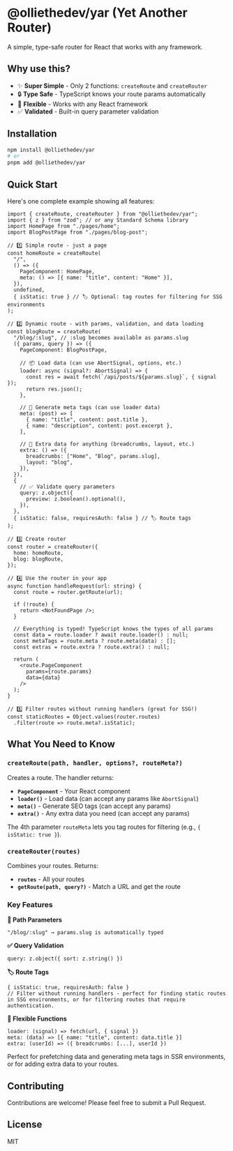 # @olliethedev/yar (Yet Another Router)

A simple, type-safe router for React that works with any framework.

## Why use this?

- ✨ **Super Simple** - Only 2 functions: `createRoute` and `createRouter`
- 🔒 **Type Safe** - TypeScript knows your route params automatically
- 🎯 **Flexible** - Works with any React framework
- ✅ **Validated** - Built-in query parameter validation

## Installation

```bash
npm install @olliethedev/yar
# or
pnpm add @olliethedev/yar
```

## Quick Start

Here's one complete example showing all features:

```tsx
import { createRoute, createRouter } from "@olliethedev/yar";
import { z } from "zod"; // or any Standard Schema library
import HomePage from "./pages/home";
import BlogPostPage from "./pages/blog-post";

// 1️⃣ Simple route - just a page
const homeRoute = createRoute(
  "/",
  () => ({
    PageComponent: HomePage,
    meta: () => [{ name: "title", content: "Home" }],
  }),
  undefined,
  { isStatic: true } // 🏷️ Optional: tag routes for filtering for SSG environments
);

// 2️⃣ Dynamic route - with params, validation, and data loading
const blogRoute = createRoute(
  "/blog/:slug", // :slug becomes available as params.slug
  ({ params, query }) => ({
    PageComponent: BlogPostPage,
    
    // 📦 Load data (can use AbortSignal, options, etc.)
    loader: async (signal?: AbortSignal) => {
      const res = await fetch(`/api/posts/${params.slug}`, { signal });
      return res.json();
    },
    
    // 📄 Generate meta tags (can use loader data)
    meta: (post) => [
      { name: "title", content: post.title },
      { name: "description", content: post.excerpt },
    ],
    
    // 🎨 Extra data for anything (breadcrumbs, layout, etc.)
    extra: () => ({
      breadcrumbs: ["Home", "Blog", params.slug],
      layout: "blog",
    }),
  }),
  {
    // ✅ Validate query parameters
    query: z.object({
      preview: z.boolean().optional(),
    }),
  },
  { isStatic: false, requiresAuth: false } // 🏷️ Route tags
);

// 3️⃣ Create router
const router = createRouter({
  home: homeRoute,
  blog: blogRoute,
});

// 4️⃣ Use the router in your app
async function handleRequest(url: string) {
  const route = router.getRoute(url);
  
  if (!route) {
    return <NotFoundPage />;
  }

  // Everything is typed! TypeScript knows the types of all params
  const data = route.loader ? await route.loader() : null;
  const metaTags = route.meta ? route.meta(data) : [];
  const extras = route.extra ? route.extra() : null;

  return (
    <route.PageComponent 
      params={route.params} 
      data={data} 
    />
  );
}

// 5️⃣ Filter routes without running handlers (great for SSG!)
const staticRoutes = Object.values(router.routes)
  .filter(route => route.meta?.isStatic);
```

## What You Need to Know

### `createRoute(path, handler, options?, routeMeta?)`

Creates a route. The handler returns:
- **`PageComponent`** - Your React component
- **`loader()`** - Load data (can accept any params like `AbortSignal`)
- **`meta()`** - Generate SEO tags (can accept any params)
- **`extra()`** - Any extra data you need (can accept any params)

The 4th parameter `routeMeta` lets you tag routes for filtering (e.g., `{ isStatic: true }`).

### `createRouter(routes)`

Combines your routes. Returns:
- **`routes`** - All your routes
- **`getRoute(path, query?)`** - Match a URL and get the route

### Key Features

**🎯 Path Parameters**
```tsx
"/blog/:slug" → params.slug is automatically typed
```

**✅ Query Validation**
```tsx
query: z.object({ sort: z.string() })
```

**🏷️ Route Tags**
```tsx
{ isStatic: true, requiresAuth: false }
// Filter without running handlers - perfect for finding static routes in SSG environments, or for filtering routes that require authentication.
```

**🎨 Flexible Functions**
```tsx
loader: (signal) => fetch(url, { signal })
meta: (data) => [{ name: "title", content: data.title }]
extra: (userId) => ({ breadcrumbs: [...], userId })
```
Perfect for prefetching data and generating meta tags in SSR environments, or for adding extra data to your routes.

## Contributing

Contributions are welcome! Please feel free to submit a Pull Request.

## License

MIT